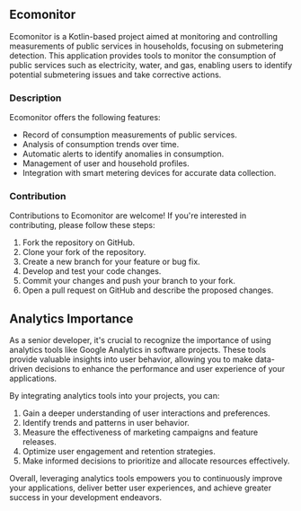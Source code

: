 ## Ecomonitor

Ecomonitor is a Kotlin-based project aimed at monitoring and controlling measurements of public services in households, focusing on submetering detection. This application provides tools to monitor the consumption of public services such as electricity, water, and gas, enabling users to identify potential submetering issues and take corrective actions.

### Description

Ecomonitor offers the following features:

- Record of consumption measurements of public services.
- Analysis of consumption trends over time.
- Automatic alerts to identify anomalies in consumption.
- Management of user and household profiles.
- Integration with smart metering devices for accurate data collection.

### Contribution

Contributions to Ecomonitor are welcome! If you're interested in contributing, please follow these steps:

1. Fork the repository on GitHub.
2. Clone your fork of the repository.
3. Create a new branch for your feature or bug fix.
4. Develop and test your code changes.
5. Commit your changes and push your branch to your fork.
6. Open a pull request on GitHub and describe the proposed changes.

## Analytics Importance

As a senior developer, it's crucial to recognize the importance of using analytics tools like Google Analytics in software projects. These tools provide valuable insights into user behavior, allowing you to make data-driven decisions to enhance the performance and user experience of your applications.

By integrating analytics tools into your projects, you can:

1. Gain a deeper understanding of user interactions and preferences.
2. Identify trends and patterns in user behavior.
3. Measure the effectiveness of marketing campaigns and feature releases.
4. Optimize user engagement and retention strategies.
5. Make informed decisions to prioritize and allocate resources effectively.

Overall, leveraging analytics tools empowers you to continuously improve your applications, deliver better user experiences, and achieve greater success in your development endeavors.